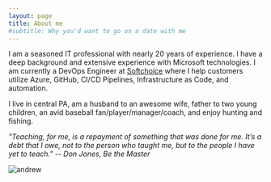 ```yaml
---
layout: page
title: About me
#subtitle: Why you'd want to go on a date with me
---
```


I am a seasoned IT professional with nearly 20 years of experience. I have a deep background and extensive experience with Microsoft technologies. I am currently a DevOps Engineer at [Softchoice](https://www.softchoice.com) where I help customers utilize Azure, GitHub, CI/CD Pipelines, Infrastructure as Code, and automation.

I live in central PA, am a husband to an awesome wife, father to two young children, an avid baseball fan/player/manager/coach, and enjoy hunting and fishing.

*"Teaching, for me, is a repayment of something that was done for me. It’s a debt that I owe, not to the person who taught me, but to the people I have yet to teach." -- Don Jones, Be the Master*

![andrew](/assets/img/profile2.jpg)
